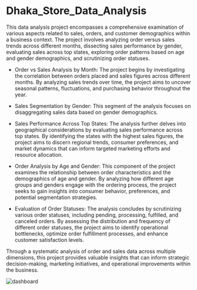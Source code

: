 # Dhaka_Store_Data_Analysis
This data analysis project encompasses a comprehensive examination of various aspects related to sales, orders, and customer demographics within a business context. The project involves analyzing order versus sales trends across different months, dissecting sales performance by gender, evaluating sales across top states, exploring order patterns based on age and gender demographics, and scrutinizing order statuses.

- Order vs Sales Analysis by Month:
The project begins by investigating the correlation between orders placed and sales figures across different months. By analyzing sales trends over time, the project aims to uncover seasonal patterns, fluctuations, and purchasing behavior throughout the year.

- Sales Segmentation by Gender:
This segment of the analysis focuses on disaggregating sales data based on gender demographics.

- Sales Performance Across Top States:
The analysis further delves into geographical considerations by evaluating sales performance across top states. By identifying the states with the highest sales figures, the project aims to discern regional trends, consumer preferences, and market dynamics that can inform targeted marketing efforts and resource allocation.

- Order Analysis by Age and Gender:
This component of the project examines the relationship between order characteristics and the demographics of age and gender. By analyzing how different age groups and genders engage with the ordering process, the project seeks to gain insights into consumer behavior, preferences, and potential segmentation strategies.

- Evaluation of Order Statuses:
The analysis concludes by scrutinizing various order statuses, including pending, processing, fulfilled, and canceled orders. By assessing the distribution and frequency of different order statuses, the project aims to identify operational bottlenecks, optimize order fulfillment processes, and enhance customer satisfaction levels.

Through a systematic analysis of order and sales data across multiple dimensions, this project provides valuable insights that can inform strategic decision-making, marketing initiatives, and operational improvements within the business.

![dashboard](https://github.com/sharminahmad00/Dhaka_Store_Data_Analysis/assets/88198389/0382388f-46fb-494f-8daf-a99b20f18429)

